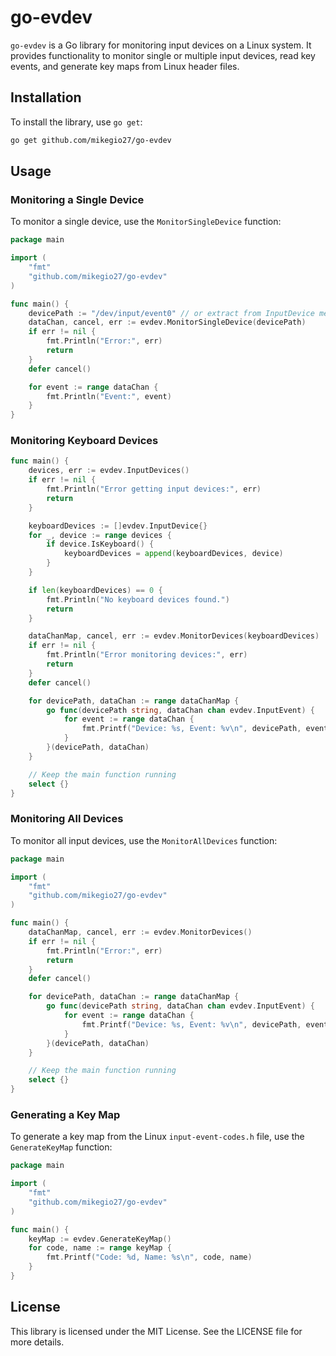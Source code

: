 # go-evdev

`go-evdev` is a Go library for monitoring input devices on a Linux system. It provides functionality to monitor single or multiple input devices, read key events, and generate key maps from Linux header files.

## Installation

To install the library, use `go get`:

```sh
go get github.com/mikegio27/go-evdev
```

## Usage

### Monitoring a Single Device

To monitor a single device, use the `MonitorSingleDevice` function:

```go
package main

import (
    "fmt"
    "github.com/mikegio27/go-evdev"
)

func main() {
    devicePath := "/dev/input/event0" // or extract from InputDevice method
    dataChan, cancel, err := evdev.MonitorSingleDevice(devicePath)
    if err != nil {
        fmt.Println("Error:", err)
        return
    }
    defer cancel()

    for event := range dataChan {
        fmt.Println("Event:", event)
    }
}
```

### Monitoring Keyboard Devices

```go
func main() {
    devices, err := evdev.InputDevices()
    if err != nil {
        fmt.Println("Error getting input devices:", err)
        return
    }

    keyboardDevices := []evdev.InputDevice{}
    for _, device := range devices {
        if device.IsKeyboard() {
            keyboardDevices = append(keyboardDevices, device)
        }
    }

    if len(keyboardDevices) == 0 {
        fmt.Println("No keyboard devices found.")
        return
    }

    dataChanMap, cancel, err := evdev.MonitorDevices(keyboardDevices)
    if err != nil {
        fmt.Println("Error monitoring devices:", err)
        return
    }
    defer cancel()

    for devicePath, dataChan := range dataChanMap {
        go func(devicePath string, dataChan chan evdev.InputEvent) {
            for event := range dataChan {
                fmt.Printf("Device: %s, Event: %v\n", devicePath, event)
            }
        }(devicePath, dataChan)
    }

    // Keep the main function running
    select {}
}
```

### Monitoring All Devices

To monitor all input devices, use the `MonitorAllDevices` function:

```go
package main

import (
    "fmt"
    "github.com/mikegio27/go-evdev"
)

func main() {
    dataChanMap, cancel, err := evdev.MonitorDevices()
    if err != nil {
        fmt.Println("Error:", err)
        return
    }
    defer cancel()

    for devicePath, dataChan := range dataChanMap {
        go func(devicePath string, dataChan chan evdev.InputEvent) {
            for event := range dataChan {
                fmt.Printf("Device: %s, Event: %v\n", devicePath, event)
            }
        }(devicePath, dataChan)
    }

    // Keep the main function running
    select {}
}
```

### Generating a Key Map

To generate a key map from the Linux `input-event-codes.h` file, use the `GenerateKeyMap` function:

```go
package main

import (
    "fmt"
    "github.com/mikegio27/go-evdev"
)

func main() {
    keyMap := evdev.GenerateKeyMap()
    for code, name := range keyMap {
        fmt.Printf("Code: %d, Name: %s\n", code, name)
    }
}
```

## License

This library is licensed under the MIT License. See the LICENSE file for more details.